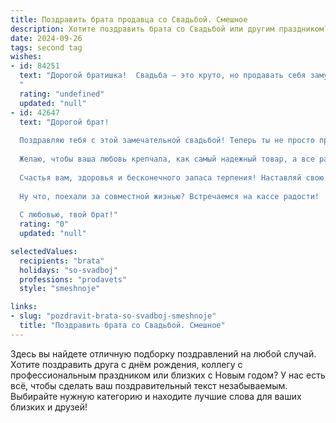 ```yaml
---
title: Поздравить брата продавца со Свадьбой. Смешное
description: Хотите поздравить брата со Свадьбой или другим праздником? Наш ИИ создаст незабываемое поздравление, а вы обязательно выделитесь среди других.  
date: 2024-09-26
tags: second tag
wishes:
- id: 84251
  text: "Дорогой братишка!  Свадьба – это круто, но продавать себя замуж – это уже высший пилотаж!  Поздравляю с успешным заключением сделки века! Желаю, чтобы семейная жизнь была полна скидок, бонусов и  безлимитного счастья!  Пусть ваш семейный бизнес процветает, а ваш личный склад радости никогда не пустеет!
  "
  rating: "undefined"
  updated: "null"
- id: 42647
  text: "Дорогой брат!
  
  Поздравляю тебя с этой замечательной свадьбой! Теперь ты не просто продавец, а настоящий консультант по сердечным делам! Пусть ваша жизнь будет как идеальная распродажа — полный ассортимент счастья и ни одной возвратной скидки.
  
  Желаю, чтобы ваша любовь крепчала, как самый надежный товар, а все разногласия разрешались легко, как покупка по акции. Пусть каждый новый день будет как лучший праздник со скидкой 100% на плохое настроение!
  
  Счастья вам, здоровья и бесконечного запаса терпения! Наставляй свою невесту на путь семейного шопинга, а мы будем с удовольствием наблюдать, как вы раскладываете свою жизнь по полочкам счастья!
  
  Ну что, поехали за совместной жизнью? Встречаемся на кассе радости!
  
  С любовью, твой брат!"
  rating: "0"
  updated: "null"

selectedValues:
  recipients: "brata"
  holidays: "so-svadboj"
  professions: "prodavets"
  style: "smeshnoje"

links:
- slug: "pozdravit-brata-so-svadboj-smeshnoje"
  title: "Поздравить брата со Свадьбой. Смешное"
---
```


Здесь вы найдете отличную подборку поздравлений на любой случай. 
Хотите поздравить друга с днём рождения, коллегу с профессиональным праздником или близких с Новым годом? У нас есть всё, чтобы сделать ваш поздравительный текст незабываемым. Выбирайте нужную категорию и находите лучшие слова для ваших близких и друзей!
